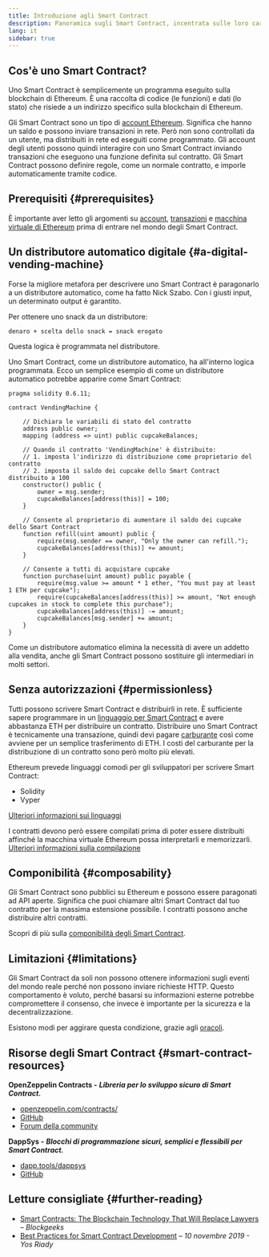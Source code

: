 ```yaml
---
title: Introduzione agli Smart Contract
description: Panoramica sugli Smart Contract, incentrata sulle loro caratteristiche e limitazioni uniche.
lang: it
sidebar: true
---
```


## Cos'è uno Smart Contract?

Uno Smart Contract è semplicemente un programma eseguito sulla blockchain di Ethereum. È una raccolta di codice (le funzioni) e dati (lo stato) che risiede a un indirizzo specifico sulla blockchain di Ethereum.

Gli Smart Contract sono un tipo di [account Ethereum](/developers/docs/accounts/). Significa che hanno un saldo e possono inviare transazioni in rete. Però non sono controllati da un utente, ma distribuiti in rete ed eseguiti come programmato. Gli account degli utenti possono quindi interagire con uno Smart Contract inviando transazioni che eseguono una funzione definita sul contratto. Gli Smart Contract possono definire regole, come un normale contratto, e imporle automaticamente tramite codice.

## Prerequisiti {#prerequisites}

È importante aver letto gli argomenti su [account](/developers/docs/accounts/), [transazioni](/developers/docs/transactions/) e [macchina virtuale di Ethereum](/developers/docs/evm/) prima di entrare nel mondo degli Smart Contract.

## Un distributore automatico digitale {#a-digital-vending-machine}

Forse la migliore metafora per descrivere uno Smart Contract è paragonarlo a un distributore automatico, come ha fatto Nick Szabo. Con i giusti input, un determinato output è garantito.

Per ottenere uno snack da un distributore:

```
denaro + scelta dello snack = snack erogato
```

Questa logica è programmata nel distributore.

Uno Smart Contract, come un distributore automatico, ha all'interno logica programmata. Ecco un semplice esempio di come un distributore automatico potrebbe apparire come Smart Contract:

```solidity
pragma solidity 0.6.11;

contract VendingMachine {

    // Dichiara le variabili di stato del contratto
    address public owner;
    mapping (address => uint) public cupcakeBalances;

    // Quando il contratto 'VendingMachine' è distribuito:
    // 1. imposta l'indirizzo di distribuzione come proprietario del contratto
    // 2. imposta il saldo dei cupcake dello Smart Contract distribuito a 100
    constructor() public {
        owner = msg.sender;
        cupcakeBalances[address(this)] = 100;
    }

    // Consente al proprietario di aumentare il saldo dei cupcake dello Smart Contract
    function refill(uint amount) public {
        require(msg.sender == owner, "Only the owner can refill.");
        cupcakeBalances[address(this)] += amount;
    }

    // Consente a tutti di acquistare cupcake
    function purchase(uint amount) public payable {
        require(msg.value >= amount * 1 ether, "You must pay at least 1 ETH per cupcake");
        require(cupcakeBalances[address(this)] >= amount, "Not enough cupcakes in stock to complete this purchase");
        cupcakeBalances[address(this)] -= amount;
        cupcakeBalances[msg.sender] += amount;
    }
}
```

Come un distributore automatico elimina la necessità di avere un addetto alla vendita, anche gli Smart Contract possono sostituire gli intermediari in molti settori.

## Senza autorizzazioni {#permissionless}

Tutti possono scrivere Smart Contract e distribuirli in rete. È sufficiente sapere programmare in un [linguaggio per Smart Contract](/developers/docs/smart-contracts/languages/) e avere abbastanza ETH per distribuire un contratto. Distribuire uno Smart Contract è tecnicamente una transazione, quindi devi pagare [carburante](/developers/docs/gas/) così come avviene per un semplice trasferimento di ETH. I costi del carburante per la distribuzione di un contratto sono però molto più elevati.

Ethereum prevede linguaggi comodi per gli sviluppatori per scrivere Smart Contract:

- Solidity
- Vyper

[Ulteriori informazioni sui linguaggi](/developers/docs/smart-contracts/languages/)

I contratti devono però essere compilati prima di poter essere distribuiti affinché la macchina virtuale Ethereum possa interpretarli e memorizzarli. [Ulteriori informazioni sulla compilazione](/developers/docs/smart-contracts/compiling/)

## Componibilità {#composability}

Gli Smart Contract sono pubblici su Ethereum e possono essere paragonati ad API aperte. Significa che puoi chiamare altri Smart Contract dal tuo contratto per la massima estensione possibile. I contratti possono anche distribuire altri contratti.

Scopri di più sulla [componibilità degli Smart Contract](/developers/docs/smart-contracts/composability/).

## Limitazioni {#limitations}

Gli Smart Contract da soli non possono ottenere informazioni sugli eventi del mondo reale perché non possono inviare richieste HTTP. Questo comportamento è voluto, perché basarsi su informazioni esterne potrebbe compromettere il consenso, che invece è importante per la sicurezza e la decentralizzazione.

Esistono modi per aggirare questa condizione, grazie agli [oracoli](/developers/docs/oracles/).

## Risorse degli Smart Contract {#smart-contract-resources}

**OpenZeppelin Contracts -** **_Libreria per lo sviluppo sicuro di Smart Contract._**

- [openzeppelin.com/contracts/](https://openzeppelin.com/contracts/)
- [GitHub](https://github.com/OpenZeppelin/openzeppelin-contracts)
- [Forum della community](https://forum.openzeppelin.com/c/general/16)

**DappSys -** **_Blocchi di programmazione sicuri, semplici e flessibili per Smart Contract._**

- [dapp.tools/dappsys](https://dapp.tools/dappsys/)
- [GitHub](https://github.com/dapphub/dappsys)

## Letture consigliate {#further-reading}

- [Smart Contracts: The Blockchain Technology That Will Replace Lawyers](https://blockgeeks.com/guides/smart-contracts/) _– Blockgeeks_
- [Best Practices for Smart Contract Development](https://yos.io/2019/11/10/smart-contract-development-best-practices/) _– 10 novembre 2019 - Yos Riady_
